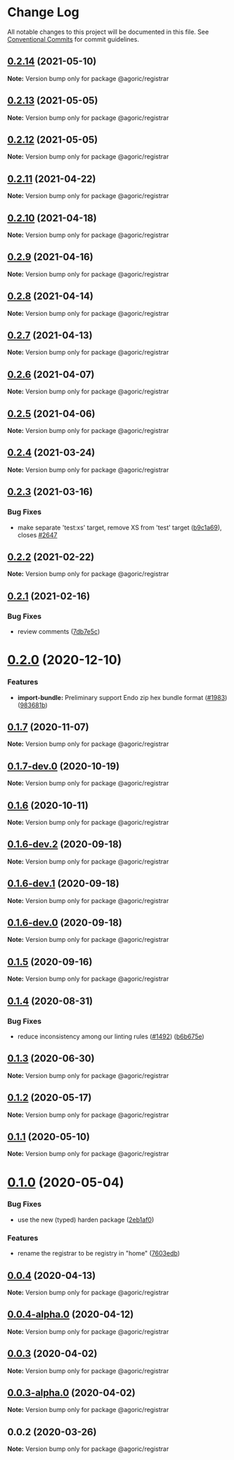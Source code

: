 # Change Log

All notable changes to this project will be documented in this file.
See [Conventional Commits](https://conventionalcommits.org) for commit guidelines.

## [0.2.14](https://github.com/Agoric/agoric-sdk/compare/@agoric/registrar@0.2.13...@agoric/registrar@0.2.14) (2021-05-10)

**Note:** Version bump only for package @agoric/registrar





## [0.2.13](https://github.com/Agoric/agoric-sdk/compare/@agoric/registrar@0.2.12...@agoric/registrar@0.2.13) (2021-05-05)

**Note:** Version bump only for package @agoric/registrar





## [0.2.12](https://github.com/Agoric/agoric-sdk/compare/@agoric/registrar@0.2.11...@agoric/registrar@0.2.12) (2021-05-05)

**Note:** Version bump only for package @agoric/registrar





## [0.2.11](https://github.com/Agoric/agoric-sdk/compare/@agoric/registrar@0.2.10...@agoric/registrar@0.2.11) (2021-04-22)

**Note:** Version bump only for package @agoric/registrar





## [0.2.10](https://github.com/Agoric/agoric-sdk/compare/@agoric/registrar@0.2.9...@agoric/registrar@0.2.10) (2021-04-18)

**Note:** Version bump only for package @agoric/registrar





## [0.2.9](https://github.com/Agoric/agoric-sdk/compare/@agoric/registrar@0.2.8...@agoric/registrar@0.2.9) (2021-04-16)

**Note:** Version bump only for package @agoric/registrar





## [0.2.8](https://github.com/Agoric/agoric-sdk/compare/@agoric/registrar@0.2.7...@agoric/registrar@0.2.8) (2021-04-14)

**Note:** Version bump only for package @agoric/registrar





## [0.2.7](https://github.com/Agoric/agoric-sdk/compare/@agoric/registrar@0.2.6...@agoric/registrar@0.2.7) (2021-04-13)

**Note:** Version bump only for package @agoric/registrar





## [0.2.6](https://github.com/Agoric/agoric-sdk/compare/@agoric/registrar@0.2.5...@agoric/registrar@0.2.6) (2021-04-07)

**Note:** Version bump only for package @agoric/registrar





## [0.2.5](https://github.com/Agoric/agoric-sdk/compare/@agoric/registrar@0.2.4...@agoric/registrar@0.2.5) (2021-04-06)

**Note:** Version bump only for package @agoric/registrar





## [0.2.4](https://github.com/Agoric/agoric-sdk/compare/@agoric/registrar@0.2.3...@agoric/registrar@0.2.4) (2021-03-24)

**Note:** Version bump only for package @agoric/registrar





## [0.2.3](https://github.com/Agoric/agoric-sdk/compare/@agoric/registrar@0.2.2...@agoric/registrar@0.2.3) (2021-03-16)


### Bug Fixes

* make separate 'test:xs' target, remove XS from 'test' target ([b9c1a69](https://github.com/Agoric/agoric-sdk/commit/b9c1a6987093fc8e09e8aba7acd2a1618413bac8)), closes [#2647](https://github.com/Agoric/agoric-sdk/issues/2647)





## [0.2.2](https://github.com/Agoric/agoric-sdk/compare/@agoric/registrar@0.2.1...@agoric/registrar@0.2.2) (2021-02-22)

**Note:** Version bump only for package @agoric/registrar





## [0.2.1](https://github.com/Agoric/agoric-sdk/compare/@agoric/registrar@0.2.0...@agoric/registrar@0.2.1) (2021-02-16)


### Bug Fixes

* review comments ([7db7e5c](https://github.com/Agoric/agoric-sdk/commit/7db7e5c4c569dfedff8d748dd58893218b0a2458))





# [0.2.0](https://github.com/Agoric/agoric-sdk/compare/@agoric/registrar@0.1.7...@agoric/registrar@0.2.0) (2020-12-10)


### Features

* **import-bundle:** Preliminary support Endo zip hex bundle format ([#1983](https://github.com/Agoric/agoric-sdk/issues/1983)) ([983681b](https://github.com/Agoric/agoric-sdk/commit/983681bfc4bf512b6bd90806ed9220cd4fefc13c))





## [0.1.7](https://github.com/Agoric/agoric-sdk/compare/@agoric/registrar@0.1.7-dev.0...@agoric/registrar@0.1.7) (2020-11-07)

**Note:** Version bump only for package @agoric/registrar





## [0.1.7-dev.0](https://github.com/Agoric/agoric-sdk/compare/@agoric/registrar@0.1.6...@agoric/registrar@0.1.7-dev.0) (2020-10-19)

**Note:** Version bump only for package @agoric/registrar





## [0.1.6](https://github.com/Agoric/agoric-sdk/compare/@agoric/registrar@0.1.6-dev.2...@agoric/registrar@0.1.6) (2020-10-11)

**Note:** Version bump only for package @agoric/registrar





## [0.1.6-dev.2](https://github.com/Agoric/agoric-sdk/compare/@agoric/registrar@0.1.6-dev.1...@agoric/registrar@0.1.6-dev.2) (2020-09-18)

**Note:** Version bump only for package @agoric/registrar





## [0.1.6-dev.1](https://github.com/Agoric/agoric-sdk/compare/@agoric/registrar@0.1.6-dev.0...@agoric/registrar@0.1.6-dev.1) (2020-09-18)

**Note:** Version bump only for package @agoric/registrar





## [0.1.6-dev.0](https://github.com/Agoric/agoric-sdk/compare/@agoric/registrar@0.1.5...@agoric/registrar@0.1.6-dev.0) (2020-09-18)

**Note:** Version bump only for package @agoric/registrar





## [0.1.5](https://github.com/Agoric/agoric-sdk/compare/@agoric/registrar@0.1.4...@agoric/registrar@0.1.5) (2020-09-16)

**Note:** Version bump only for package @agoric/registrar





## [0.1.4](https://github.com/Agoric/agoric-sdk/compare/@agoric/registrar@0.1.3...@agoric/registrar@0.1.4) (2020-08-31)


### Bug Fixes

* reduce inconsistency among our linting rules ([#1492](https://github.com/Agoric/agoric-sdk/issues/1492)) ([b6b675e](https://github.com/Agoric/agoric-sdk/commit/b6b675e2de110e2af19cad784a66220cab21dacf))





## [0.1.3](https://github.com/Agoric/agoric-sdk/compare/@agoric/registrar@0.1.2...@agoric/registrar@0.1.3) (2020-06-30)

**Note:** Version bump only for package @agoric/registrar





## [0.1.2](https://github.com/Agoric/agoric-sdk/compare/@agoric/registrar@0.1.1...@agoric/registrar@0.1.2) (2020-05-17)

**Note:** Version bump only for package @agoric/registrar





## [0.1.1](https://github.com/Agoric/agoric-sdk/compare/@agoric/registrar@0.1.0...@agoric/registrar@0.1.1) (2020-05-10)

**Note:** Version bump only for package @agoric/registrar





# [0.1.0](https://github.com/Agoric/agoric-sdk/compare/@agoric/registrar@0.0.4...@agoric/registrar@0.1.0) (2020-05-04)


### Bug Fixes

* use the new (typed) harden package ([2eb1af0](https://github.com/Agoric/agoric-sdk/commit/2eb1af08fe3967629a3ce165752fd501a5c85a96))


### Features

* rename the registrar to be registry in "home" ([7603edb](https://github.com/Agoric/agoric-sdk/commit/7603edb8abed8573282337a66f6af506e8715f8c))





## [0.0.4](https://github.com/Agoric/agoric-sdk/compare/@agoric/registrar@0.0.4-alpha.0...@agoric/registrar@0.0.4) (2020-04-13)

**Note:** Version bump only for package @agoric/registrar





## [0.0.4-alpha.0](https://github.com/Agoric/agoric-sdk/compare/@agoric/registrar@0.0.3...@agoric/registrar@0.0.4-alpha.0) (2020-04-12)

**Note:** Version bump only for package @agoric/registrar





## [0.0.3](https://github.com/Agoric/agoric-sdk/compare/@agoric/registrar@0.0.3-alpha.0...@agoric/registrar@0.0.3) (2020-04-02)

**Note:** Version bump only for package @agoric/registrar





## [0.0.3-alpha.0](https://github.com/Agoric/agoric-sdk/compare/@agoric/registrar@0.0.2...@agoric/registrar@0.0.3-alpha.0) (2020-04-02)

**Note:** Version bump only for package @agoric/registrar





## 0.0.2 (2020-03-26)

**Note:** Version bump only for package @agoric/registrar
